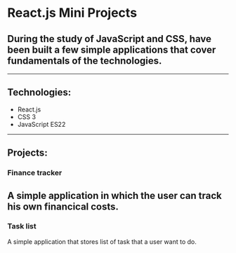 # React.js Mini Projects
## During the study of JavaScript and CSS, have been built a few simple applications that cover fundamentals of the technologies.
---

## Technologies:

- React.js
- CSS 3
- JavaScript ES22

---
## Projects:

### **Finance tracker**

A simple application in which the user can track his own financical costs.
---

### **Task list**

A simple application that stores list of task that a user want to do.